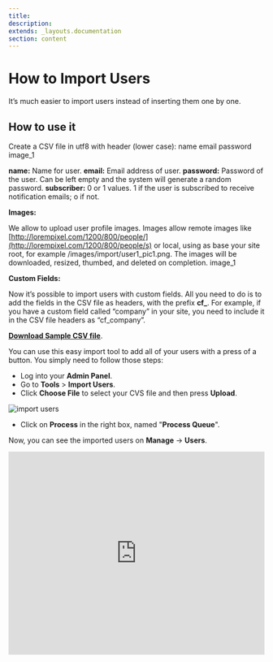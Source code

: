 ```yaml
---
title:
description:
extends: _layouts.documentation
section: content
---
```


# How to Import Users

It’s much easier to import users instead of inserting them one by one.

## How to use it

Create a CSV file in utf8 with header (lower case): name email password image_1

**name:**  Name for user.
**email:**  Email address of user.
**password:**  Password of the user. Can be left empty and the system will generate a random password.
**subscriber:**  0 or 1 values. 1 if the user is subscribed to receive notification emails; o if not.

**Images:**

We allow to upload user profile images. Images allow remote images like  [http://lorempixel.com/1200/800/people/](http://lorempixel.com/1200/800/people/s)  or local, using as base your site root, for example /images/import/user1_pic1.png. The images will be downloaded, resized, thumbed, and deleted on completion.
image_1

**Custom Fields:**

Now it’s possible to import users with custom fields. All you need to do is to add the fields in the CSV file as headers, with the prefix  **cf_**. For example, if you have a custom field called “company” in your site, you need to include it in the CSV file headers as “cf_company”.

[**Download Sample CSV file**](/assets/samples/import_users_example.zip).

You can use this easy import tool to add all of your users with a press of a button. You simply need to follow those steps:

-   Log into your  **Admin Panel**.
-   Go to  **Tools**  >  **Import Users**.
-   Click  **Choose File**  to select your CVS file and then press  **Upload**.

![import users](/assets/images/import%20users.png)

-   Click  on **Process**  in the right box, named "**Process Queue**".

Now, you can see the imported users on  **Manage**  ->  **Users**.


<iframe width="100%" height="400px" src="https://www.youtube.com/embed/KwEc3TYpVkg" title="Yclas video" frameborder="0" allow="accelerometer; autoplay; clipboard-write; encrypted-media; gyroscope; picture-in-picture" allowfullscreen></iframe>
 
